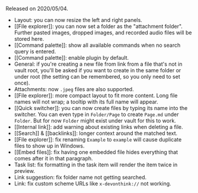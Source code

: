Released on 2020/05/04.

- Layout: you can now resize the left and right panels.
- [[File explorer]]: you can now set a folder as the "attachment folder". Further pasted images, dropped images, and recorded audio files will be stored here.
- [[Command palette]]: show all available commands when no search query is entered.
- [[Command palette]]: enable plugin by default.
- General: if you're creating a new file from link from a file that's not in vault root, you'll be asked if you want to create in the same folder or under root (the setting can be remembered, so you only need to set once).
- Attachments: now `.jpeg` files are also supported.
- [[File explorer]]: more compact layout to fit more content. Long file names will not wrap; a tooltip with its full name will appear.
- [[Quick switcher]]: you can now create files by typing its name into the switcher. You can even type in `Folder/Page` to create `Page.md` under `Folder`. But for now `Folder` might exist under vault for this to work.
- [[Internal link]]: add warning about existing links when deleting a file.
- [[Search]] & [[backlinks]]: longer context around the matched text.
- [[File explorer]]: fix renaming `Example` to `example` will cause duplicate files to show up in Windows.
- [[Embed files]]: fix having one embedded file hides everything  that comes after it in that paragraph.
- Task list: fix formatting in the task item will render the item twice in preview.
- Link suggestion: fix folder name not getting searched.
- Link: fix custom scheme URLs like `x-devonthink://` not working.

